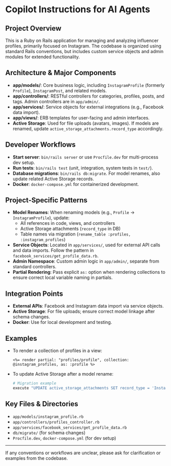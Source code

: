 # Copilot Instructions for AI Agents

## Project Overview

This is a Ruby on Rails application for managing and analyzing influencer profiles, primarily focused on Instagram. The codebase is organized using standard Rails conventions, but includes custom service objects and admin modules for extended functionality.

## Architecture & Major Components

- **app/models/**: Core business logic, including `InstagramProfile` (formerly `Profile`), `InstagramPost`, and related models.
- **app/controllers/**: RESTful controllers for categories, profiles, posts, and tags. Admin controllers are in `app/admin/`.
- **app/services/**: Service objects for external integrations (e.g., Facebook data import).
- **app/views/**: ERB templates for user-facing and admin interfaces.
- **Active Storage**: Used for file uploads (avatars, images). If models are renamed, update `active_storage_attachments.record_type` accordingly.

## Developer Workflows

- **Start server**: `bin/rails server` or use `Procfile.dev` for multi-process dev setup.
- **Run tests**: `bin/rails test` (unit, integration, system tests in `test/`).
- **Database migrations**: `bin/rails db:migrate`. For model renames, also update related Active Storage records.
- **Docker**: `docker-compose.yml` for containerized development.

## Project-Specific Patterns

- **Model Renames**: When renaming models (e.g., `Profile` → `InstagramProfile`), update:
  - All references in code, views, and controllers
  - Active Storage attachments (`record_type` in DB)
  - Table names via migration (`rename_table :profiles, :instagram_profiles`)
- **Service Objects**: Located in `app/services/`, used for external API calls and data imports. Follow the pattern in `facebook_services/get_profile_data.rb`.
- **Admin Namespace**: Custom admin logic in `app/admin/`, separate from standard controllers.
- **Partial Rendering**: Pass explicit `as:` option when rendering collections to ensure correct local variable naming in partials.

## Integration Points

- **External APIs**: Facebook and Instagram data import via service objects.
- **Active Storage**: For file uploads; ensure correct model linkage after schema changes.
- **Docker**: Use for local development and testing.

## Examples

- To render a collection of profiles in a view:
  ```erb
  <%= render partial: "profiles/profile", collection: @instagram_profiles, as: :profile %>
  ```
- To update Active Storage after a model rename:
  ```ruby
  # Migration example
  execute "UPDATE active_storage_attachments SET record_type = 'InstagramProfile' WHERE record_type = 'Profile'"
  ```

## Key Files & Directories

- `app/models/instagram_profile.rb`
- `app/controllers/profiles_controller.rb`
- `app/services/facebook_services/get_profile_data.rb`
- `db/migrate/` (for schema changes)
- `Procfile.dev`, `docker-compose.yml` (for dev setup)

---

If any conventions or workflows are unclear, please ask for clarification or examples from the codebase.
